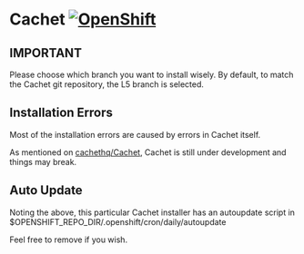 # Cachet [![OpenShift](https://raw.githubusercontent.com/pcon/sticky-notes-quickstart/master/public/openshiftDeploy.png)](https://openshift.redhat.com/app/console/application_type/custom?&cartridges%5B%5D=http://cartreflect-claytondev.rhcloud.com/github/ALinuxNinja/openshift-cachet-hhvm&cartridges%5B%5D=mysql-5.5&name=cachethq&initial_git_url=https://github.com/ALinuxNinja/openshift-cachet-new.git&initial_git_branch=L5)

## IMPORTANT

Please choose which branch you want to install wisely.
By default, to match the Cachet git repository, the L5 branch is selected.

## Installation Errors

Most of the installation errors are caused by errors in Cachet itself.

As mentioned on [cachethq/Cachet](https://github.com/cachethq/Cachet), Cachet is still under development and things may break.

## Auto Update

Noting the above, this particular Cachet installer has an autoupdate script in $OPENSHIFT_REPO_DIR/.openshift/cron/daily/autoupdate

Feel free to remove if you wish.

